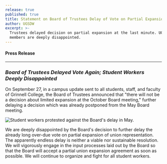 ```yaml
---
release: true
published: true
title: Statement on Board of Trustees Delay of Vote on Partial Expansion
author: UGSDW
excerpt: >-
  Trustees delayed decision on partial expansion at the last minute. UGSDW
  members are deeply disappointed.
---
```

#### Press Release

***

### *Board of Trustees Delayed Vote Again; Student Workers Deeply Disappointed*


On September 27, in a campus update sent to all students, staff, and faculty of Grinnell College, the Board of Trustees announced that "there will not be a decision about limited expansion at the October Board meeting," further delaying a decision which was already postponed from the May Board meeting. 

![Student workers protested against the Board's delay in May.]({{site.baseurl}}/assets/news/IMG_20190513_153012.jpg)

We are deeply disappointed by the Board's decision to further delay the already long over-due vote on partial expansion of union representation. The apparently endless delay is neither a viable nor sustainable resolution. We will vigorously engage in the input processes laid out by the Board so that the Board will accept a partial union expansion agreement as soon as possible. We will continue to organize and fight for all student workers.
